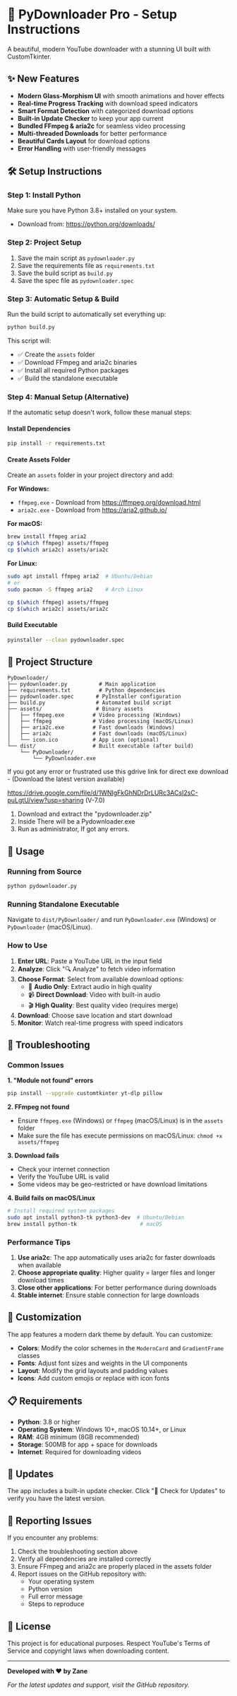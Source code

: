 # 🚀 PyDownloader Pro - Setup Instructions

A beautiful, modern YouTube downloader with a stunning UI built with CustomTkinter.

## ✨ New Features

- **Modern Glass-Morphism UI** with smooth animations and hover effects
- **Real-time Progress Tracking** with download speed indicators
- **Smart Format Detection** with categorized download options
- **Built-in Update Checker** to keep your app current
- **Bundled FFmpeg & aria2c** for seamless video processing
- **Multi-threaded Downloads** for better performance
- **Beautiful Cards Layout** for download options
- **Error Handling** with user-friendly messages

## 🛠️ Setup Instructions

### Step 1: Install Python
Make sure you have Python 3.8+ installed on your system.
- Download from: https://python.org/downloads/

### Step 2: Project Setup
1. Save the main script as `pydownloader.py`
2. Save the requirements file as `requirements.txt`
3. Save the build script as `build.py`
4. Save the spec file as `pydownloader.spec`

### Step 3: Automatic Setup & Build
Run the build script to automatically set everything up:

```bash
python build.py
```

This script will:
- ✅ Create the `assets` folder
- ✅ Download FFmpeg and aria2c binaries
- ✅ Install all required Python packages
- ✅ Build the standalone executable

### Step 4: Manual Setup (Alternative)

If the automatic setup doesn't work, follow these manual steps:

#### Install Dependencies
```bash
pip install -r requirements.txt
```

#### Create Assets Folder
Create an `assets` folder in your project directory and add:

**For Windows:**
- `ffmpeg.exe` - Download from https://ffmpeg.org/download.html
- `aria2c.exe` - Download from https://aria2.github.io/

**For macOS:**
```bash
brew install ffmpeg aria2
cp $(which ffmpeg) assets/ffmpeg
cp $(which aria2c) assets/aria2c
```

**For Linux:**
```bash
sudo apt install ffmpeg aria2  # Ubuntu/Debian
# or
sudo pacman -S ffmpeg aria2    # Arch Linux

cp $(which ffmpeg) assets/ffmpeg
cp $(which aria2c) assets/aria2c
```

#### Build Executable
```bash
pyinstaller --clean pydownloader.spec
```

## 📁 Project Structure
```
PyDownloader/
├── pydownloader.py          # Main application
├── requirements.txt         # Python dependencies
├── pydownloader.spec       # PyInstaller configuration
├── build.py                # Automated build script
├── assets/                 # Binary assets
│   ├── ffmpeg.exe         # Video processing (Windows)
│   ├── ffmpeg             # Video processing (macOS/Linux)
│   ├── aria2c.exe         # Fast downloads (Windows)
│   ├── aria2c             # Fast downloads (macOS/Linux)
│   └── icon.ico           # App icon (optional)
└── dist/                  # Built executable (after build)
    └── PyDownloader/
        └── PyDownloader.exe
```


If you got any error or frustrated use this gdrive link for direct exe download - 
(Download the latest version available)

https://drive.google.com/file/d/1WNIgFkGhNDrDrLURc3ACsI2sC-puLgtU/view?usp=sharing   (V-7.0)



1. Download and extract the "pydownloader.zip"  
2. Inside There will be a Pydownloader.exe  
3. Run as administrator, If got any errors.


## 🎯 Usage

### Running from Source
```bash
python pydownloader.py
```

### Running Standalone Executable
Navigate to `dist/PyDownloader/` and run `PyDownloader.exe` (Windows) or `PyDownloader` (macOS/Linux).

### How to Use
1. **Enter URL**: Paste a YouTube URL in the input field
2. **Analyze**: Click "🔍 Analyze" to fetch video information
3. **Choose Format**: Select from available download options:
   - 🎵 **Audio Only**: Extract audio in high quality
   - 📹 **Direct Download**: Video with built-in audio
   - 🎬 **High Quality**: Best quality video (requires merge)
4. **Download**: Choose save location and start download
5. **Monitor**: Watch real-time progress with speed indicators

## 🔧 Troubleshooting

### Common Issues

**1. "Module not found" errors**
```bash
pip install --upgrade customtkinter yt-dlp pillow
```

**2. FFmpeg not found**
- Ensure `ffmpeg.exe` (Windows) or `ffmpeg` (macOS/Linux) is in the `assets` folder
- Make sure the file has execute permissions on macOS/Linux: `chmod +x assets/ffmpeg`

**3. Download fails**
- Check your internet connection
- Verify the YouTube URL is valid
- Some videos may be geo-restricted or have download limitations

**4. Build fails on macOS/Linux**
```bash
# Install required system packages
sudo apt install python3-tk python3-dev  # Ubuntu/Debian
brew install python-tk                    # macOS
```

### Performance Tips

1. **Use aria2c**: The app automatically uses aria2c for faster downloads when available
2. **Choose appropriate quality**: Higher quality = larger files and longer download times
3. **Close other applications**: For better performance during downloads
4. **Stable internet**: Ensure stable connection for large downloads

## 🎨 Customization

The app features a modern dark theme by default. You can customize:

- **Colors**: Modify the color schemes in the `ModernCard` and `GradientFrame` classes
- **Fonts**: Adjust font sizes and weights in the UI components
- **Layout**: Modify the grid layouts and padding values
- **Icons**: Add custom emojis or replace with icon fonts

## 📋 Requirements

- **Python**: 3.8 or higher
- **Operating System**: Windows 10+, macOS 10.14+, or Linux
- **RAM**: 4GB minimum (8GB recommended)
- **Storage**: 500MB for app + space for downloads
- **Internet**: Required for downloading videos

## 🔄 Updates

The app includes a built-in update checker. Click "🔄 Check for Updates" to verify you have the latest version.

## 🐛 Reporting Issues

If you encounter any problems:

1. Check the troubleshooting section above
2. Verify all dependencies are installed correctly
3. Ensure FFmpeg and aria2c are properly placed in the assets folder
4. Report issues on the GitHub repository with:
   - Your operating system
   - Python version
   - Full error message
   - Steps to reproduce

## 📄 License

This project is for educational purposes. Respect YouTube's Terms of Service and copyright laws when downloading content.

---

**Developed with ❤️ by Zane**

*For the latest updates and support, visit the GitHub repository.*



